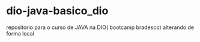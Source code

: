 # dio-java-basico_dio
repositorio para o curso de JAVA na DIO( bootcamp bradesco)
alterando de forma local